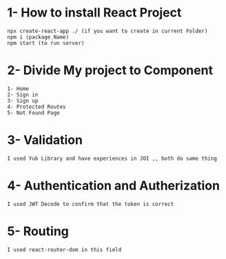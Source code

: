 # 1- How to install React Project 
```
npx create-react-app ./ (if you want to create in current Folder)
npm i (package_Name)
npm start (to run server) 
```
# 2- Divide My project to Component 
```
1- Home
2- Sign in
3- Sign up
4- Protected Routes
5- Not Found Page 
```
# 3- Validation 
```
I used Yub Library and have experiences in JOI ,, both do same thing 
```
# 4- Authentication and Autherization 
```
I used JWT Decode to confirm that the token is correct 
```
# 5- Routing 
```
I used react-router-dom in this field
```